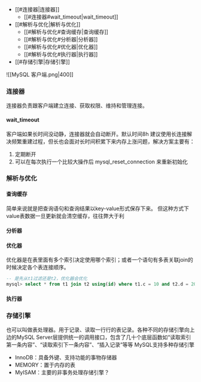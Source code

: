 
- [[#连接器|连接器]]
	- [[#连接器#wait_timeout|wait_timeout]]
- [[#解析与优化|解析与优化]]
	- [[#解析与优化#查询缓存|查询缓存]]
	- [[#解析与优化#分析器|分析器]]
	- [[#解析与优化#优化器|优化器]]
	- [[#解析与优化#执行器|执行器]]
- [[#存储引擎|存储引擎]]


![[MySQL 客户端.png|400]]


### 连接器

连接器负责跟客户端建立连接、获取权限、维持和管理连接。

#### wait_timeout
客户端如果长时间没动静，连接器就会自动断开。默认时间8h
建议使用长连接解决频繁重建过程，但长也会面对长时间积累下来内存上涨问题，解决方案主要有：
1. 定期断开
2. 可以在每次执行一个比较大操作后 mysql_reset_connection 来重新初始化

### 解析与优化
#### 查询缓存

简单来说就是把查询语句和查询结果以key-value形式保存下来。
但这种方式下value表数据一旦更新就会清空缓存，往往弊大于利
#### 分析器

#### 优化器
优化器是在表里面有多个索引决定使用哪个索引；或者一个语句有多表关联join的时候决定各个表连接顺序。
```sql
-- 是先从t1过滤还是t2，优化器会优化
mysql> select * from t1 join t2 using(id) where t1.c = 10 and t2.d = 20;
```


#### 执行器


### 存储引擎
也可以叫做表处理器。用于记录、读取一行行的表记录。各种不同的存储引擎向上边的MySQL Server层提供统一的调用接口，包含了几十个底层函数如“读取索引第一条内容”、“读取索引下一条内容”、“插入记录”等等
MySQL支持多种存储引擎
* InnoDB：具备外键、支持功能的事物存储器
* MEMORY：置于内存的表
* MyISAM：主要的非事务处理存储引擎？
